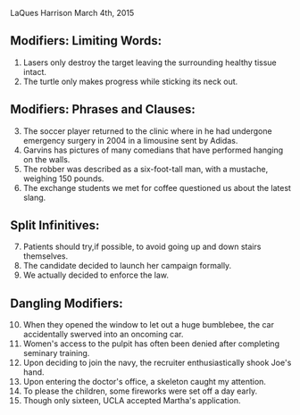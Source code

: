 LaQues Harrison
March 4th, 2015
## Modifiers: Limiting Words:

1. Lasers only destroy the target leaving the surrounding healthy tissue intact.
2. The turtle only makes progress while sticking its neck out.

## Modifiers: Phrases and Clauses:

3. The soccer player returned to the clinic where in he had undergone emergency surgery in 2004 in a limousine sent by Adidas.
4. Garvins has pictures of many comedians that have performed hanging on the walls. 
5. The robber was described as a six-foot-tall man, with a mustache, weighing 150 pounds.
6. The exchange students we met for coffee questioned us about the latest slang.

## Split Infinitives:

7. Patients should try,if possible, to avoid going up and down stairs themselves.
8. The candidate decided to launch her campaign formally.
9. We actually decided to enforce the law.

## Dangling Modifiers:

10. When they opened the window to let out a huge bumblebee, the car accidentally swerved into an oncoming car.
11. Women's access to the pulpit has often been denied after completing seminary training.
12. Upon deciding to join the navy, the recruiter enthusiastically shook Joe's hand.
13. Upon entering the doctor's office, a skeleton caught my attention.
14. To please the children, some fireworks were set off a day early.
15. Though only sixteen, UCLA accepted Martha's application.